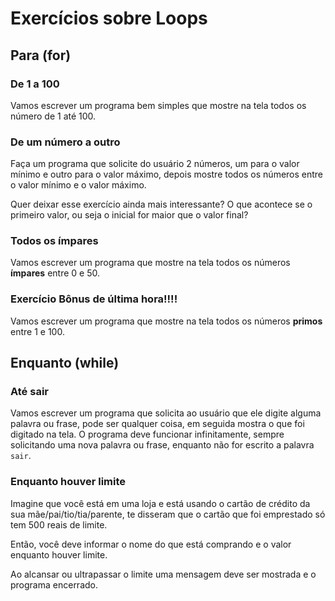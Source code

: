 # Exercícios sobre Loops

## Para (for)

### De 1 a 100
Vamos escrever um programa bem simples que mostre na tela todos os número de 1 até 100.

### De um número a outro
Faça um programa que solicite do usuário 2 números, um para o valor mínimo e outro para o valor máximo, depois mostre todos os números entre o valor mínimo e o valor máximo.

Quer deixar esse exercício ainda mais interessante? O que acontece se o primeiro valor, ou seja o inicial for maior que o valor final?

### Todos os ímpares
Vamos escrever um programa que mostre na tela todos os números **ímpares** entre 0 e 50.

### Exercício Bônus de última hora!!!!
Vamos escrever um programa que mostre na tela todos os números **primos** entre 1 e 100.

## Enquanto (while)

### Até sair
Vamos escrever um programa que solicita ao usuário que ele digite alguma palavra ou frase, pode ser qualquer coisa, em seguida mostra o que foi digitado na tela.
O programa deve funcionar infinitamente, sempre solicitando uma nova palavra ou frase, enquanto não for escrito a palavra `sair`.

### Enquanto houver limite
Imagine que você está em uma loja e está usando o cartão de crédito da sua mãe/pai/tio/tia/parente, te disseram que o cartão que foi emprestado só tem 500 reais de limite.

Então, você deve informar o nome do que está comprando e o valor enquanto houver limite.

Ao alcansar ou ultrapassar o limite uma mensagem deve ser mostrada e o programa encerrado. 